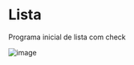 # Lista
Programa inicial de lista com check




![image](https://github.com/user-attachments/assets/c5f086b8-d492-42e6-aea1-502ce9e85ad5)
